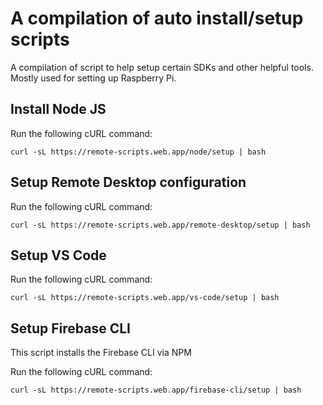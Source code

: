 # A compilation of auto install/setup scripts

A compilation of script to help setup certain SDKs and other helpful tools. Mostly used for setting up Raspberry Pi.

## Install Node JS

Run the following cURL command:

```
curl -sL https://remote-scripts.web.app/node/setup | bash
```

## Setup Remote Desktop configuration

Run the following cURL command:

```
curl -sL https://remote-scripts.web.app/remote-desktop/setup | bash
```

## Setup VS Code

Run the following cURL command:

```
curl -sL https://remote-scripts.web.app/vs-code/setup | bash
```

## Setup Firebase CLI

This script installs the Firebase CLI via NPM

Run the following cURL command:

```
curl -sL https://remote-scripts.web.app/firebase-cli/setup | bash
```
